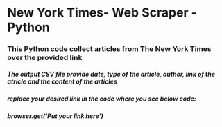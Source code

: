 # New York Times- Web Scraper - Python
### This Python code collect articles from The New York Times over the provided link
##### The output CSV file provide date, type of the article, author, link of the atricle and the content of the articles
##### replace your desired link in the code where you see below code: 
##### browser.get('Put your link here')

